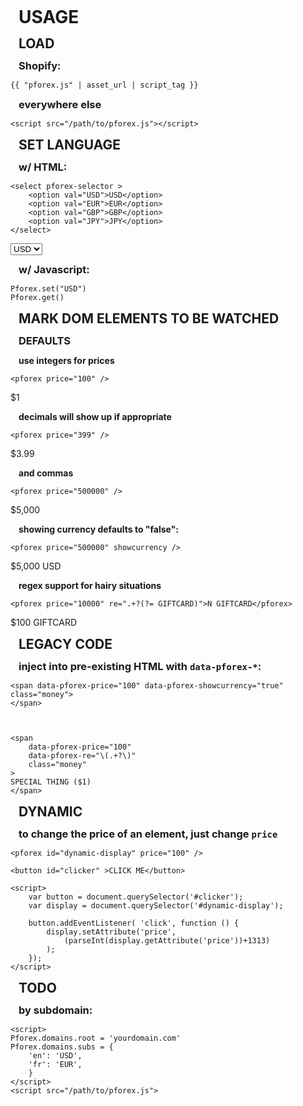 <style>

h1,h2,h3,h4 {
    margin: 13px;
}

</style>



USAGE
=====


LOAD
----

### Shopify:

    {{ "pforex.js" | asset_url | script_tag }}
 
### everywhere else
 
    <script src="/path/to/pforex.js"></script>


SET LANGUAGE
------------



### w/ HTML:

    <select pforex-selector >
        <option val="USD">USD</option> 
        <option val="EUR">EUR</option> 
        <option val="GBP">GBP</option> 
        <option val="JPY">JPY</option> 
    </select>

<select pforex-selector >
    <option val="USD">USD</option> 
    <option val="EUR">EUR</option> 
    <option val="GBP">GBP</option> 
    <option val="JPY">JPY</option> 
</select>



### w/ Javascript:

    Pforex.set("USD")
    Pforex.get()



MARK DOM ELEMENTS TO BE WATCHED
-------------------------------

### DEFAULTS

#### use integers for prices

    <pforex price="100" />

$1


#### decimals will show up if appropriate

    <pforex price="399" />

$3.99


#### and commas

    <pforex price="500000" />

$5,000


#### showing currency defaults to "false":

    <pforex price="500000" showcurrency />

$5,000 USD


#### regex support for hairy situations

    <pforex price="10000" re=".+?(?= GIFTCARD)">N GIFTCARD</pforex>

$100 GIFTCARD



LEGACY CODE
-----------


### inject into pre-existing HTML with `data-pforex-*`:

    <span data-pforex-price="100" data-pforex-showcurrency="true" class="money">
    </span> 



    <span 
        data-pforex-price="100" 
        data-pforex-re="\(.+?\)" 
        class="money"
    >
    SPECIAL THING ($1)
    </span> 


DYNAMIC
------- 

### to change the price of an element, just change `price`

    <pforex id="dynamic-display" price="100" />

    <button id="clicker" >CLICK ME</button>

    <script>
        var button = document.querySelector('#clicker');
        var display = document.querySelector('#dynamic-display');

        button.addEventListener( 'click', function () {
            display.setAttribute('price', 
                (parseInt(display.getAttribute('price'))+1313) 
            );
        });
    </script>


TODO
----

### by subdomain:

    <script>
    Pforex.domains.root = 'yourdomain.com'
    Pforex.domains.subs = {
        'en': 'USD',
        'fr': 'EUR',
        }
    </script>
    <script src="/path/to/pforex.js">
